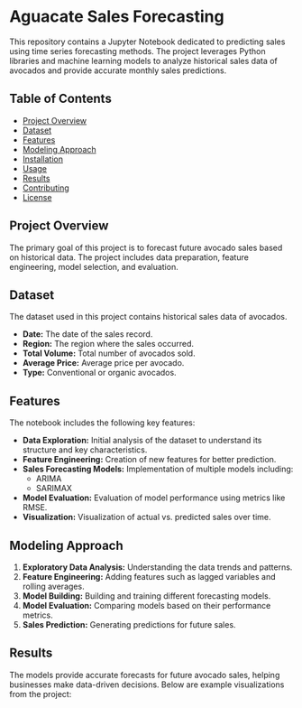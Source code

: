 # Aguacate Sales Forecasting

This repository contains a Jupyter Notebook dedicated to predicting sales using time series forecasting methods. The project leverages Python libraries and machine learning models to analyze historical sales data of avocados and provide accurate monthly sales predictions.

## Table of Contents
- [Project Overview](#project-overview)
- [Dataset](#dataset)
- [Features](#features)
- [Modeling Approach](#modeling-approach)
- [Installation](#installation)
- [Usage](#usage)
- [Results](#results)
- [Contributing](#contributing)
- [License](#license)

## Project Overview
The primary goal of this project is to forecast future avocado sales based on historical data. The project includes data preparation, feature engineering, model selection, and evaluation.

## Dataset
The dataset used in this project contains historical sales data of avocados.
- **Date:** The date of the sales record.
- **Region:** The region where the sales occurred.
- **Total Volume:** Total number of avocados sold.
- **Average Price:** Average price per avocado.
- **Type:** Conventional or organic avocados.

## Features
The notebook includes the following key features:
- **Data Exploration:** Initial analysis of the dataset to understand its structure and key characteristics.
- **Feature Engineering:** Creation of new features for better prediction.
- **Sales Forecasting Models:** Implementation of multiple models including:
  - ARIMA
  - SARIMAX
- **Model Evaluation:** Evaluation of model performance using metrics like RMSE.
- **Visualization:** Visualization of actual vs. predicted sales over time.

## Modeling Approach
1. **Exploratory Data Analysis:** Understanding the data trends and patterns.
2. **Feature Engineering:** Adding features such as lagged variables and rolling averages.
3. **Model Building:** Building and training different forecasting models.
4. **Model Evaluation:** Comparing models based on their performance metrics.
5. **Sales Prediction:** Generating predictions for future sales.


## Results
The models provide accurate forecasts for future avocado sales, helping businesses make data-driven decisions. Below are example visualizations from the project:
